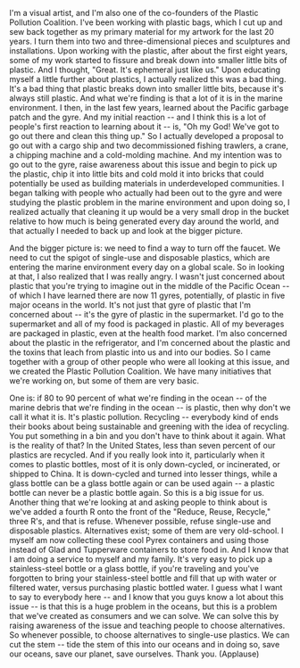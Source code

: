 
I&#39;m a visual artist,
and I&#39;m also one of the co-founders of the Plastic Pollution Coalition.
I&#39;ve been working with plastic bags,
which I cut up and sew back together as my primary material for my artwork
for the last 20 years.
I turn them into two and three-dimensional pieces
and sculptures and installations.
Upon working with the plastic, after about the first eight years,
some of my work started to fissure
and break down into smaller little bits of plastic.
And I thought, &quot;Great.
It&#39;s ephemeral just like us.&quot;
Upon educating myself a little further about plastics,
I actually realized this was a bad thing.
It&#39;s a bad thing that plastic breaks down into smaller little bits,
because it&#39;s always still plastic.
And what we&#39;re finding
is that a lot of it is in the marine environment.
I then, in the last few years,
learned about the Pacific garbage patch and the gyre.
And my initial reaction --
and I think this is a lot of people&#39;s first reaction
to learning about it --
is, &quot;Oh my God!
We&#39;ve got to go out there and clean this thing up.&quot;
So I actually developed a proposal
to go out with a cargo ship
and two decommissioned fishing trawlers,
a crane, a chipping machine
and a cold-molding machine.
And my intention was to go out to the gyre,
raise awareness about this issue
and begin to pick up the plastic,
chip it into little bits and cold mold it into bricks
that could potentially be used as building materials
in underdeveloped communities.
I began talking with people
who actually had been out to the gyre
and were studying the plastic problem in the marine environment
and upon doing so,
I realized actually that cleaning it up
would be a very small drop in the bucket
relative to how much is being generated
every day around the world,
and that actually I needed to back up and look at the bigger picture.

And the bigger picture is:
we need to find a way to turn off the faucet.
We need to cut the spigot
of single-use and disposable plastics,
which are entering the marine environment every day
on a global scale.
So in looking at that, I also realized that I was really angry.
I wasn&#39;t just concerned about plastic
that you&#39;re trying to imagine out in the middle of the Pacific Ocean --
of which I have learned there are now
11 gyres, potentially, of plastic
in five major oceans in the world.
It&#39;s not just that gyre of plastic that I&#39;m concerned about --
it&#39;s the gyre of plastic in the supermarket.
I&#39;d go to the supermarket and all of my food is packaged in plastic.
All of my beverages are packaged in plastic,
even at the health food market.
I&#39;m also concerned about the plastic in the refrigerator,
and I&#39;m concerned about the plastic and the toxins that leach from plastic
into us and into our bodies.
So I came together with a group of other people
who were all looking at this issue,
and we created the Plastic Pollution Coalition.
We have many initiatives that we&#39;re working on,
but some of them are very basic.

One is: if 80 to 90 percent
of what we&#39;re finding in the ocean --
of the marine debris that we&#39;re finding in the ocean -- is plastic,
then why don&#39;t we call it what it is.
It&#39;s plastic pollution.
Recycling -- everybody kind of ends their books
about being sustainable and greening with the idea of recycling.
You put something in a bin and you don&#39;t have to think about it again.
What is the reality of that?
In the United States, less than seven percent of our plastics are recycled.
And if you really look into it,
particularly when it comes to plastic bottles,
most of it is only down-cycled,
or incinerated, or shipped to China.
It is down-cycled and turned into lesser things,
while a glass bottle can be a glass bottle again
or can be used again --
a plastic bottle can never be a plastic bottle again.
So this is a big issue for us.
Another thing that we&#39;re looking at and asking people to think about
is we&#39;ve added a fourth R
onto the front
of the &quot;Reduce, Reuse, Recycle,&quot; three R&#39;s,
and that is refuse.
Whenever possible, refuse single-use and disposable plastics.
Alternatives exist;
some of them are very old-school.
I myself am now collecting these cool Pyrex containers
and using those instead of Glad and Tupperware containers
to store food in.
And I know that I am doing a service
to myself and my family.
It&#39;s very easy to pick up a stainless-steel bottle
or a glass bottle,
if you&#39;re traveling and you&#39;ve forgotten to bring your stainless-steel bottle
and fill that up with water or filtered water,
versus purchasing plastic bottled water.
I guess what I want to say to everybody here --
and I know that you guys know a lot about this issue --
is that this is a huge problem in the oceans,
but this is a problem that we&#39;ve created as consumers
and we can solve.
We can solve this by raising awareness of the issue
and teaching people to choose alternatives.
So whenever possible, to choose alternatives
to single-use plastics.
We can cut the stem -- tide the stem of this
into our oceans
and in doing so,
save our oceans, save our planet, save ourselves.
Thank you. 
(Applause)

